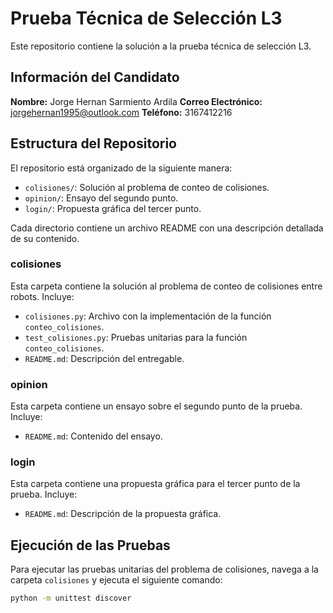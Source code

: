# Prueba Técnica de Selección L3

Este repositorio contiene la solución a la prueba técnica de selección L3.

## Información del Candidato

**Nombre:** Jorge Hernan Sarmiento Ardila
**Correo Electrónico:** jorgehernan1995@outlook.com 
**Teléfono:** 3167412216 


## Estructura del Repositorio

El repositorio está organizado de la siguiente manera:

- `colisiones/`: Solución al problema de conteo de colisiones.
- `opinion/`: Ensayo del segundo punto.
- `login/`: Propuesta gráfica del tercer punto.

Cada directorio contiene un archivo README con una descripción detallada de su contenido.

### colisiones

Esta carpeta contiene la solución al problema de conteo de colisiones entre robots. Incluye:

- `colisiones.py`: Archivo con la implementación de la función `conteo_colisiones`.
- `test_colisiones.py`: Pruebas unitarias para la función `conteo_colisiones`.
- `README.md`: Descripción del entregable.

### opinion

Esta carpeta contiene un ensayo sobre el segundo punto de la prueba. Incluye:

- `README.md`: Contenido del ensayo.

### login

Esta carpeta contiene una propuesta gráfica para el tercer punto de la prueba. Incluye:

- `README.md`: Descripción de la propuesta gráfica.

## Ejecución de las Pruebas

Para ejecutar las pruebas unitarias del problema de colisiones, navega a la carpeta `colisiones` y ejecuta el siguiente comando:

```sh
python -m unittest discover
